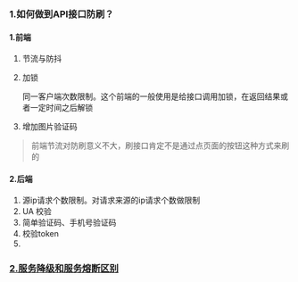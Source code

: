 ### 1.如何做到API接口防刷？

#### 1.前端

1. 节流与防抖

2. 加锁

   同一客户端次数限制。这个前端的一般使用是给接口调用加锁，在返回结果或者一定时间之后解锁

3. 增加图片验证码 

> 前端节流对防刷意义不大，刷接口肯定不是通过点页面的按钮这种方式来刷的

#### 2.后端

1. 源ip请求个数限制。对请求来源的ip请求个数做限制
2. UA 校验
3. 简单验证码、手机号验证码
4. 校验token
5. 

### [2.服务降级和服务熔断区别](https://zhuanlan.zhihu.com/p/341939685)



